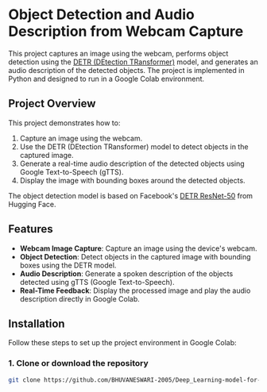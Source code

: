 # Object Detection and Audio Description from Webcam Capture

This project captures an image using the webcam, performs object detection using the [DETR (DEtection TRansformer)](https://huggingface.co/facebook/detr-resnet-50) model, and generates an audio description of the detected objects.
The project is implemented in Python and designed to run in a Google Colab environment.

## Project Overview
This project demonstrates how to:
1. Capture an image using the webcam.
2. Use the DETR (DEtection TRansformer) model to detect objects in the captured image.
3. Generate a real-time audio description of the detected objects using Google Text-to-Speech (gTTS).
4. Display the image with bounding boxes around the detected objects.

The object detection model is based on Facebook's [DETR ResNet-50](https://huggingface.co/facebook/detr-resnet-50) from Hugging Face.

## Features
- **Webcam Image Capture**: Capture an image using the device's webcam.
- **Object Detection**: Detect objects in the captured image with bounding boxes using the DETR model.
- **Audio Description**: Generate a spoken description of the objects detected using gTTS (Google Text-to-Speech).
- **Real-Time Feedback**: Display the processed image and play the audio description directly in Google Colab.

## Installation

Follow these steps to set up the project environment in Google Colab:

### 1. Clone or download the repository
```bash
git clone https://github.com/BHUVANESWARI-2005/Deep_Learning-model-for-Visually-Impaired.git
